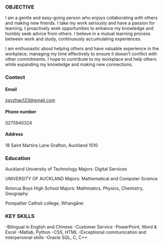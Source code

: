 
### OBJECTIVE

I am a gentle and easy-going person who enjoys collaborating with others and making new friends. I take my work seriously and have a passion for learning. I proactively seek opportunities to enhance my knowledge and humbly seek advice from others. I believe in a mutual learning process between work and study, continuously accumulating experiences.

I am enthusiastic about helping others and have valuable experience in the workplace, managing my time effectively to ensure it doesn't conflict with other commitments. I hope to contribute to my workplace and help others while expanding my knowledge and making new connections.


### Contect

#### Email
zpyzhao123@gmail.com

#### Phone number
0275940324

#### Address
18 Saint Martins Lane Grafton, Auckland 1010


### Education
Auckland University of Technology Majors: Digital Services

UNIVERSITY OF AUCKLAND Majors: Mathematical and Computer Science 

Rotorua Boys High School Majors: Mathmatics, Physics, Chemistry, Geography 

Pompallier Catholi college, Whangārei

### KEY SKILLS
-Bilingual in English and Chinese
-Customer Service
-PowerPoint, Word & Excel
-Matlab, Python
-CSS, HTML
-Exceptional communication and interpersonal skills
-Oracle SQL, C, C++


